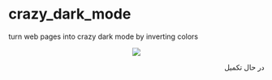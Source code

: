 # crazy_dark_mode

turn web pages into crazy dark mode by inverting colors

<div align="center"><img src="img.jpeg"/></div>
<p dir='rtl' align='right'>در حال تکمیل</p>
